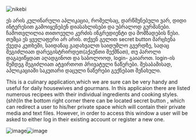 ![nikebi](https://user-images.githubusercontent.com/93770997/150634454-2df3156a-d116-4a46-87f9-20adf127b24e.png)


ეს არის კულინარული აპლიკაცია, რომელსაც, დარწმუნებული ვარ, დიდი ინტერესით გამოიყენებენ დიასახლისები და უბრალოდ გურმანები. ჩამოთვლილია თითოეული კერძის ინგრედიენტი და მომზადების წესი. თუმცა ეს ყველაფერი არ არის. თქვენ გელით secret button მარცხენა ქვედა კუთხეში, საიდანაც გადახვალთ საიდუმლო გვერდზე, სადაც შეგიძლიათ დარეგისტრირდეთ(აქაუნთი შექმნათ), თუ პაროლი დაგავიწყდათ აღადგინოთ და საბოლოოდ, login- გაიაროთ. login-ის შემდეგ შეგიძლიათ ატვირთოთ პრივატული ნაწერები. შესაბამისად, აპლიკაციაში საკუთარი დაცული ნაწერები გექნებათ შენახული.

This is a culinary application,which we are sure can be very handy and useful for daily housewives and gourmans. In this applicaion there are listed numerous recipees with their individual ingredients and cooking styles.(shh)In the bottom right corner there can be located  secret button , which can redirect a user to his/her private space which will contain their private media and  text files. However, in order to access this window a user will be asked to either log in  their existing account or register a new one.



![image](https://user-images.githubusercontent.com/93770997/150633691-5a66f584-901f-43a9-843e-678ee093c55a.png)![image](https://user-images.githubusercontent.com/93770997/150633874-ae9ab12f-464e-4f5b-9cd6-3207a6455713.png)



